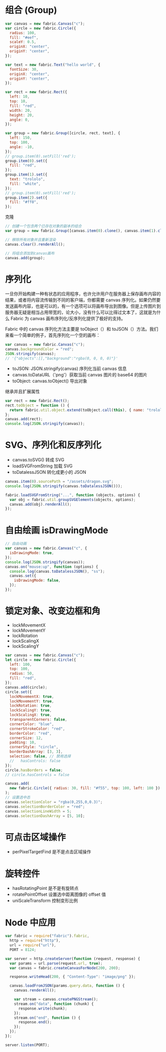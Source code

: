 # 组合 (Group)

```js
var canvas = new fabric.Canvas("c");
var circle = new fabric.Circle({
  radius: 100,
  fill: "#eef",
  scaleY: 0.5,
  originX: "center",
  originY: "center",
});

var text = new fabric.Text("hello world", {
  fontSize: 30,
  originX: "center",
  originY: "center",
});

var rect = new fabric.Rect({
  left: 10,
  top: 10,
  fill: "red",
  width: 20,
  height: 20,
  angle: 0,
});

var group = new fabric.Group([circle, rect, text], {
  left: 150,
  top: 100,
  angle: -10,
});
// group.item(0).setFill('red');
group.item(0).set({
  fill: "red",
});
group.item(1).set({
  text: "trololo",
  fill: "white",
});
// group.item(0).setFill('red');
group.item(2).set({
  fill: "#ff0",
});
```

克隆

```js
// 创建一个包含两个已存在对象的副本的组合
var group = new fabric.Group([canvas.item(0).clone(), canvas.item(1).clone()]);

// 移除所有对象并且重新渲染
canvas.clear().renderAll();

// 将组合添加到canvas画布
canvas.add(group);
```

# 序列化

一旦你开始构建一种有状态的应用程序，也许允许用户在服务器上保存画布内容的结果，或者将内容流传输到不同的客户端，你都需要 canvas 序列化。如果仍然要发送画布内容，也是可以的，有一个选项可以将画布导出到图像。但是上传图片到服务器无疑是相当占用带宽的，论大小，没有什么可以比得过文本了，这就是为什么 Fabric 为 canvas 画布序列化/反序列化提供了极好的支持。

Fabric 中的 canvas 序列化方法主要是 toObject（）和 toJSON（）方法。我们来看一个简单的例子，首先序列化一个空的画布：

```js
var canvas = new fabric.Canvas("c");
canvas.backgroundColor = "red";
JSON.stringify(canvas);
// '{"objects":[],"background":"rgba(0, 0, 0, 0)"}'
```

- toJSON: JSON.stringify(canvas) 序列化当前 canvas 信息
- canvas.toDataURL（'png'）获取当前 canvas 图片的 base64 的图片
- toObject: canvas.toObject() 导出对象

继承并且扩展属性

```js
var rect = new fabric.Rect();
rect.toObject = function () {
  return fabric.util.object.extend(toObject.call(this), { name: "trololo" });
};
canvas.add(rect);
console.log(JSON.stringify(canvas));
```

# SVG、序列化和反序列化

- canvas.toSVG() 转成 SVG
- loadSVGFromString 加载 SVG
- toDatalessJSON 转化成更小的 JSON

```js
canvas.item(0).sourcePath = "/assets/dragon.svg";
console.log(JSON.stringify(canvas.toDatalessJSON()));
```

```js
fabric.loadSVGFromString("...", function (objects, options) {
  var obj = fabric.util.groupSVGElements(objects, options);
  canvas.add(obj).renderAll();
});
```

# 自由绘画 isDrawingMode

```js
// 自由动画
var canvas = new fabric.Canvas("c", {
  isDrawingMode: true,
});
console.log(JSON.stringify(canvas));
canvas.on("mouse:up", function (options) {
  console.log(canvas.toDatalessJSON(), "ss");
  canvas.set({
    isDrawingMode: false,
  });
});
```

# 锁定对象、改变边框和角

- lockMovementX
- lockMovementY
- lockRotation
- lockScalingX
- lockScalingY

```js
var canvas = new fabric.Canvas("c");
let circle = new fabric.Circle({
  left: 100,
  top: 100,
  radius: 50,
  fill: "red",
});
canvas.add(circle);
circle.set({
  lockMovementX: true,
  lockMovementY: true,
  lockRotation: true,
  lockScalingY: true,
  lockScalingX: true,
  transparentCorners: false,
  cornerColor: "blue",
  cornerStrokeColor: "red",
  borderColor: "red",
  cornerSize: 12,
  padding: 10,
  cornerStyle: "circle",
  borderDashArray: [3, 3],
  selection: false, // 禁用选择
  //   hasControls: false
});
circle.hasBorders = false;
// circle.hasControls = false

canvas.add(
  new fabric.Circle({ radius: 30, fill: "#f55", top: 100, left: 100 })
);
// 设置选中态
canvas.selectionColor = "rgba(0,255,0,0.3)";
canvas.selectionBorderColor = "red";
canvas.selectionLineWidth = 5;
canvas.selectionDashArray = [5, 10];
```

# 可点击区域操作

- perPixelTargetFind 是不是点击区域操作

# 旋转控件

- hasRotatingPoint 是不是有旋转点
- rotatePointOffset 设置选中距离图像的 offset 值
- uniScaleTransform 控制变形比例

# Node 中应用

```js
var fabric = require("fabric").fabric,
  http = require("http"),
  url = require("url"),
  PORT = 8124;

var server = http.createServer(function (request, response) {
  var params = url.parse(request.url, true);
  var canvas = fabric.createCanvasForNode(200, 200);

  response.writeHead(200, { "Content-Type": "image/png" });

  canvas.loadFromJSON(params.query.data, function () {
    canvas.renderAll();

    var stream = canvas.createPNGStream();
    stream.on("data", function (chunk) {
      response.write(chunk);
    });
    stream.on("end", function () {
      response.end();
    });
  });
});

server.listen(PORT);
```

